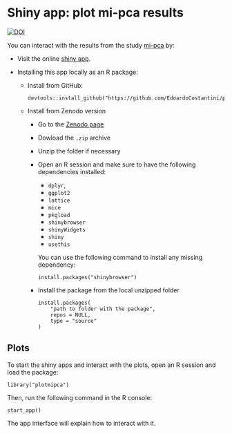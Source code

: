 # Shiny app: plot mi-pca results

[![DOI](https://zenodo.org/badge/DOI/10.5281/zenodo.7452124.svg)](https://doi.org/10.5281/zenodo.7452124)

You can interact with the results from the study [mi-pca](<https://github.com/EdoardoCostantini/mi-pca>) by:

- Visit the online [shiny app](https://edoardocostantini.shinyapps.io/plotmipca/).
- Installing this app locally as an R package:

    - Install from GitHub:
        ```
        devtools::install_github("https://github.com/EdoardoCostantini/plotmipca")
        ```
    - Install from Zenodo version
        - Go to the [Zenodo page](https://doi.org/10.5281/zenodo.7452124)
        - Dowload the `.zip` archive
        - Unzip the folder if necessary
        - Open an R session and make sure to have the following dependencies installed:
            - `dplyr`,
            - `ggplot2`
            - `lattice`
            - `mice`
            - `pkgload`
            - `shinybrowser`
            - `shinyWidgets`
            - `shiny`
            - `usethis`

            You can use the following command to install any missing dependency:
            ```
            install.packages("shinybrowser")
            ```

        - Install the package from the local unzipped folder
            ```
            install.packages(
                "path to folder with the package",
                repos = NULL,
                type = "source"
            )
            ```

## Plots

To start the shiny apps and interact with the plots, open an R session and load the package:

```
library("plotmipca")
```

Then, run the following command in the R console:

```
start_app()
```

The app interface will explain how to interact with it.